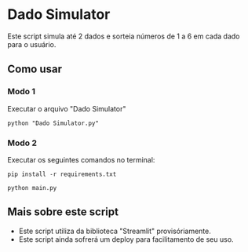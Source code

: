 <h1>Dado Simulator</h1>

<p>Este script simula até 2 dados e sorteia números de 1 a 6 em cada dado para o usuário.</p>

<h2>Como usar</h2>

<h3>Modo 1</h3>

<p>Executar o arquivo "Dado Simulator"</p>
<pre><code>python "Dado Simulator.py"</code></pre>

<h3>Modo 2</h3>

<p>Executar os seguintes comandos no terminal:</p>
<pre><code>pip install -r requirements.txt</code></pre>
<pre><code>python main.py</code></pre>


<h2>Mais sobre este script</h2>
<ul>
  <li>Este script utiliza da biblioteca "Streamlit" provisóriamente.</li>
  <li>Este script ainda sofrerá um deploy para facilitamento de seu uso.
</ul>
